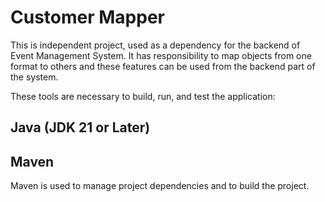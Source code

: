 # Customer Mapper

This is independent project, used as a dependency for the backend of Event Management System.
It has responsibility to map objects from one format to others and these features
can be used from the backend part of the system.

These tools are necessary to build, run, and test the application:
## Java (JDK 21 or Later)
## Maven
Maven is used to manage project dependencies and to build the project. 
